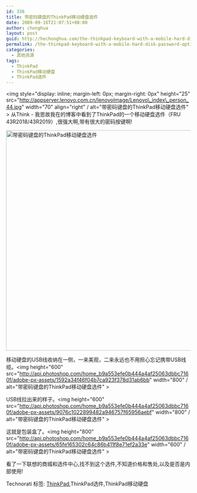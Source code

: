 ```yaml
---
id: 336
title: 带密码键盘的ThinkPad移动硬盘选件
date: 2009-09-16T21:07:51+08:00
author: chonghua
layout: post
guid: http://hechonghua.com/the-thinkpad-keyboard-with-a-mobile-hard-disk-password-option/
permalink: /the-thinkpad-keyboard-with-a-mobile-hard-disk-password-option/
categories:
  - 其他资源
tags:
  - ThinkPad
  - ThinkPad移动硬盘
  - ThinkPad选件
---
```

<img style="display: inline; margin-left: 0px; margin-right: 0px" height="25" src="http://appserver.lenovo.com.cn/lenovoImage/Lenovo\_index\_person_44.jpg" width="70" align="right" / alt="带密码键盘的ThinkPad移动硬盘选件" > 从Think - 我思故我在的博客中看到了ThinkPad的一个移动硬盘选件（FRU 43R2018/43R2019）,很强大啊,带有很大的密码按键啊!

<!--more--><img height="600" src="http://api.photoshop.com/home_b9a553efe0b444a4af25063dbbc7160f/adobe-px-assets/e4e26d4d6b41403190f961efb29fa18c" width="800" / alt="带密码键盘的ThinkPad移动硬盘选件" > 

移动硬盘的USB线收纳在一侧，一来美观，二来永远也不用担心忘记携带USB线缆。<img height="600" src="http://api.photoshop.com/home_b9a553efe0b444a4af25063dbbc7160f/adobe-px-assets/1592a34f46f04b7ca923f378d31ab6bb" width="800" / alt="带密码键盘的ThinkPad移动硬盘选件" > 

USB线拉出来的样子。<img height="600" src="http://api.photoshop.com/home_b9a553efe0b444a4af25063dbbc7160f/adobe-px-assets/9076c1022899482a946757f65956aebf" width="800" / alt="带密码键盘的ThinkPad移动硬盘选件" > 

这就是包装盒了。<img height="800" src="http://api.photoshop.com/home_b9a553efe0b444a4af25063dbbc7160f/adobe-px-assets/65fe165302c64c86b411f8e71ef2a33e" width="600" / alt="带密码键盘的ThinkPad移动硬盘选件" > 

看了一下联想的商城和选件中心,找不到这个选件,不知道价格和售处,以及是否是内部使用!

<div class="wlWriterEditableSmartContent" id="scid:0767317B-992E-4b12-91E0-4F059A8CECA8:e57d181d-1bb3-4d1c-a9aa-6f7baa1ad5b3" style="padding-right: 0px; display: inline; padding-left: 0px; float: none; padding-bottom: 0px; margin: 0px; padding-top: 0px">
  Technorati 标签: <a href="http://technorati.com/tags/ThinkPad" rel="tag">ThinkPad</a>,ThinkPad选件,ThinkPad移动硬盘
</div>